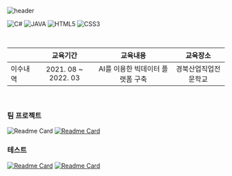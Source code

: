 ![header](https://capsule-render.vercel.app/api?type=wave&color=auto&height=150&section=header&text=Hello%20World&fontSize=75)


<img alt="C#" src="https://img.shields.io/badge/c%23-%23239120.svg?style=for-the-badge&logo=c-sharp&logoColor=white"/> <img alt="JAVA" src="https://img.shields.io/badge/java-%23ED8B00.svg?style=for-the-badge&logo=java&logoColor=white"/>
<img alt="HTML5" src="https://img.shields.io/badge/html5-%23E34F26.svg?style=for-the-badge&logo=html5&logoColor=white"/> <img alt="CSS3" src="https://img.shields.io/badge/css3-%231572B6.svg?style=for-the-badge&logo=css3&logoColor=white"/>

<br/>

<p align="center">

|  | 교육기간 | 교육내용 | 교육장소 |
| :--- | :---: | :---: |  :---: |
| 이수내역 | 2021. 08 ~ 2022. 03 | AI를 이용한 빅데이터 플랫폼 구축 | 경북산업직업전문학교 | 

</p>

<br/>

### 팀 프로젝트
<p align="center>   

[![Readme Card](https://github-readme-stats.vercel.app/api/pin/?username=AI3-C-FormsAPI-ProJect&repo=library_Management_System)](https://github.com/AI3-C-FormsAPI-ProJect/library_Management_System)
[![Readme Card](https://github-readme-stats.vercel.app/api/pin/?username=gyu-hwan&repo=AI3_JSP_A_TeamProject)](https://github.com/gyu-hwan/AI3_JSP_A_TeamProject)
### 테스트
[![Readme Card](https://github-readme-stats.vercel.app/api/pin/?username=dreamywb&repo=intro_bootstrap)](https://github.com/dreamywb/intro_bootstrap)
[![Readme Card](https://github-readme-stats.vercel.app/api/pin/?username=dreamywb&repo=kakao_map_test)](https://github.com/dreamywb/kakao_map_test)

</p>
